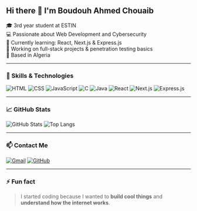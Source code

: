 ## Hi there 👋 I'm Boudouh Ahmed Chouaib

🎓 3rd year student at ESTIN  
💻 Passionate about Web Development and Cybersecurity  
🌱 Currently learning: React, Next.js & Express.js  
🚀 Working on full-stack projects & penetration testing basics  
📍 Based in Algeria

---

### 🔧 Skills & Technologies
![HTML](https://img.shields.io/badge/-HTML5-E34F26?logo=html5&logoColor=fff&style=flat-square)
![CSS](https://img.shields.io/badge/-CSS3-1572B6?logo=css3&logoColor=fff&style=flat-square)
![JavaScript](https://img.shields.io/badge/-JavaScript-F7DF1E?logo=javascript&logoColor=000&style=flat-square)
![C](https://img.shields.io/badge/-C-00599C?logo=c&logoColor=fff&style=flat-square)
![Java](https://img.shields.io/badge/-Java-007396?logo=java&logoColor=fff&style=flat-square)
![React](https://img.shields.io/badge/-React-61DAFB?logo=react&logoColor=000&style=flat-square)
![Next.js](https://img.shields.io/badge/-Next.js-000?logo=next.js&logoColor=fff&style=flat-square)
![Express.js](https://img.shields.io/badge/-Express.js-000?logo=express&logoColor=fff&style=flat-square)

---

### 📈 GitHub Stats
![GitHub Stats](https://github-readme-stats.vercel.app/api?username=chouaibdh10&show_icons=true&theme=tokyonight)
![Top Langs](https://github-readme-stats.vercel.app/api/top-langs/?username=chouaibdh10&layout=compact&theme=tokyonight)

---

### 📫 Contact Me
[![Gmail](https://img.shields.io/badge/-Email-D14836?style=flat-square&logo=gmail&logoColor=white)](mailto:a_boudouh@estin.dz)
[![GitHub](https://img.shields.io/badge/-GitHub-000?logo=github&style=flat-square)](https://github.com/chouaibdh10)

---

### ⚡ Fun fact
> I started coding because I wanted to **build cool things** and **understand how the internet works**.
